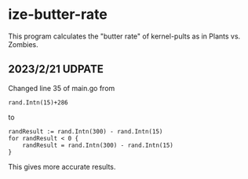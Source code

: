 # ize-butter-rate

This program calculates the "butter rate" of kernel-pults as in Plants vs. Zombies.

## 2023/2/21 UDPATE

Changed line 35 of main.go from
```
rand.Intn(15)+286
```
to 
```
randResult := rand.Intn(300) - rand.Intn(15)
for randResult < 0 {
    randResult = rand.Intn(300) - rand.Intn(15)
}
```
This gives more accurate results.